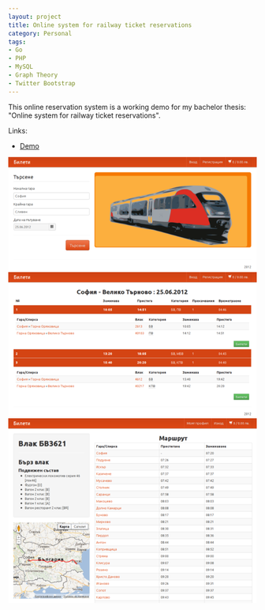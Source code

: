 ```yaml
---
layout: project
title: Online system for railway ticket reservations
category: Personal
tags: 
- Go
- PHP
- MySQL
- Graph Theory
- Twitter Bootstrap
---
```


This online reservation system is a working demo for my bachelor thesis: "Online system for railway ticket reservations".

Links:

- [Demo](http://bileti.phpfogapp.com/)

![Front page](/img/thesis_1.png)
![Choose Route](/img/thesis_2.png)
![Route Information](/img/thesis_3.png)
